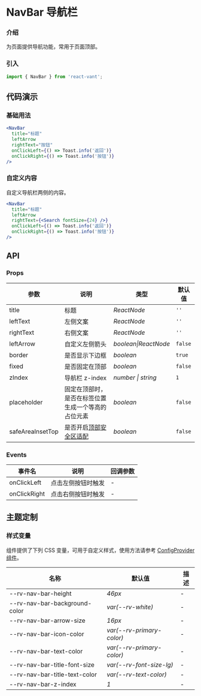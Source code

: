 # NavBar 导航栏

### 介绍

为页面提供导航功能，常用于页面顶部。

### 引入

```js
import { NavBar } from 'react-vant';
```

## 代码演示

### 基础用法

```jsx
<NavBar
  title="标题"
  leftArrow
  rightText="按钮"
  onClickLeft={() => Toast.info('返回')}
  onClickRight={() => Toast.info('按钮')}
/>
```

### 自定义内容

自定义导航栏两侧的内容。

```jsx
<NavBar
  title="标题"
  leftArrow
  rightText={<Search fontSize={24} />}
  onClickLeft={() => Toast.info('返回')}
  onClickRight={() => Toast.info('按钮')}
/>
```

## API

### Props

| 参数 | 说明 | 类型 | 默认值 |
| --- | --- | --- | --- |
| title | 标题 | _ReactNode_ | `''` |
| leftText | 左侧文案 | _ReactNode_ | `''` |
| rightText | 右侧文案 | _ReactNode_ | `''` |
| leftArrow | 自定义左侧箭头 | _boolean\|ReactNode_ | `false` |
| border | 是否显示下边框 | _boolean_ | `true` |
| fixed | 是否固定在顶部 | _boolean_ | `false` |
| zIndex | 导航栏 z-index | _number \| string_ | `1` |
| placeholder | 固定在顶部时，是否在标签位置生成一个等高的占位元素 | _boolean_ | `false` |
| safeAreaInsetTop | 是否开启[顶部安全区适配](#/zh-CN/advanced-usage#di-bu-an-quan-qu-gua-pei) | _boolean_ | `false` |

### Events

| 事件名       | 说明               | 回调参数 |
| ------------ | ------------------ | -------- |
| onClickLeft  | 点击左侧按钮时触发 | -        |
| onClickRight | 点击右侧按钮时触发 | -        |

## 主题定制

### 样式变量

组件提供了下列 CSS 变量，可用于自定义样式，使用方法请参考 [ConfigProvider 组件](#/zh-CN/config-provider)。

| 名称                          | 默认值                    | 描述 |
| ----------------------------- | ------------------------- | ---- |
| --rv-nav-bar-height           | _46px_                    | -    |
| --rv-nav-bar-background-color | _var(--rv-white)_         | -    |
| --rv-nav-bar-arrow-size       | _16px_                    | -    |
| --rv-nav-bar-icon-color       | _var(--rv-primary-color)_ | -    |
| --rv-nav-bar-text-color       | _var(--rv-primary-color)_ | -    |
| --rv-nav-bar-title-font-size  | _var(--rv-font-size-lg)_  | -    |
| --rv-nav-bar-title-text-color | _var(--rv-text-color)_    | -    |
| --rv-nav-bar-z-index          | _1_                       | -    |
